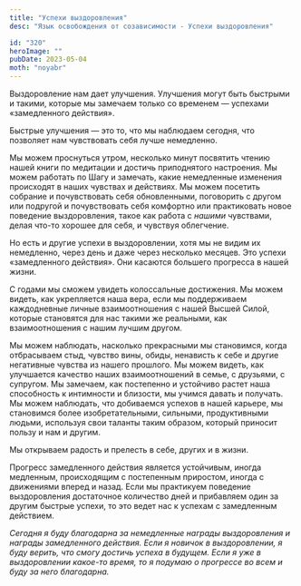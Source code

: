```yaml
---
title: "Успехи выздоровления"
desc: "Язык освобождения от созависимости - Успехи выздоровления"

id: "320"
heroImage: ""
pubDate: 2023-05-04
moth: "noyabr"
---
```


Выздоровление нам дает улучшения. Улучшения могут быть быстрыми и такими,
которые мы замечаем только со временем — успехами «замедленного действия».

Быстрые улучшения — это то, что мы наблюдаем сегодня, что позволяет нам
чувствовать себя лучше немедленно.

Мы можем проснуться утром, несколько минут посвятить чтению нашей книги по
медитации и достичь приподнятого настроения. Мы можем работать по Шагу и
замечать, какие немедленные изменения происходят в наших чувствах и действиях.
Мы можем посетить собрание и почувствовать себя обновленными, поговорить с
другом или подругой и почувствовать себя комфортно или практиковать новое
поведение выздоровления, такое как работа с _нашими_ чувствами, делая что-то
хорошее для себя, и чувствуя облегчение.

Но есть и другие успехи в выздоровлении, хотя мы не видим их немедленно, через
день и даже через несколько месяцев. Это успехи «замедленного действия». Они
касаются большего прогресса в нашей жизни.

С годами мы сможем увидеть колоссальные достижения. Мы можем видеть, как
укрепляется наша вера, если мы поддерживаем каждодневные личные
взаимоотношения с нашей Высшей Силой, которые становятся для нас такими же
реальными, как взаимоотношения с нашим лучшим другом.

Мы можем наблюдать, насколько прекрасными мы становимся, когда отбрасываем
стыд, чувство вины, обиды, ненависть к себе и другие негативные чувства из
нашего прошлого. Мы можем видеть, как улучшается качество наших
взаимоотношений в семье, с друзьями, с супругом. Мы замечаем, как постепенно и
устойчиво растет наша способность к интимности и близости, мы учимся давать и
получать. Мы можем наблюдать, что добиваемся успехов в нашей карьере, мы
становимся более изобретательными, сильными, продуктивными людьми, используя
свои таланты таким образом, который приносит пользу и нам и другим.

Мы открываем радость и прелесть в себе, других и в жизни.

Прогресс замедленного действия является устойчивым, иногда медленным,
происходящим с постепенным приростом, иногда с движениями вперед и назад. Если
мы практикуем поведение выздоровления достаточное количество дней и прибавляем
один за другим быстрые успехи, то это ведет нас к успехам с замедленным
действием.

_Сегодня_ _я_ _буду_ _благодарна_ _за_ _немедленные_ _награды_ _выздоровления_
_и_ _награды_ _замедленного_ _действия._ _Если_ _я_ _новичок_ _в_
_выздоровлении,_ _я_ _буду_ _верить,_ _что_ _смогу_ _достичь_ _успеха_ _в_
_будущем._ _Если_ _я_ _уже_ _в_ _выздоровлении_ _какое-то_ _время,_ _то_ _я_
_подумаю_ _о_ _прогрессе_ _во_ _всем_ _и_ _буду_ _за_ _него_ _благодарна._
